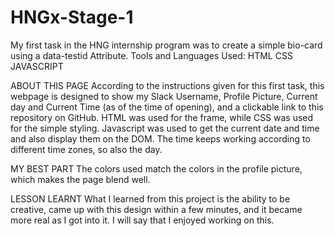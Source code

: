 # HNGx-Stage-1
My first task in the HNG internship program was to create a simple bio-card using a data-testid Attribute.
Tools and Languages Used:
HTML
CSS
JAVASCRIPT


ABOUT THIS PAGE
According to the instructions given for this first task, this webpage is designed to show my Slack Username, Profile Picture, Current day and Current Time (as of the time of opening), and a clickable link to this repository on GitHub.
HTML was used for the frame, while CSS was used for the simple styling. Javascript was used to get the current date and time and also display them on the DOM. The time keeps working according to different time zones, so also the day.

MY BEST PART
The colors used match the colors in the profile picture, which makes the page blend well.

LESSON LEARNT
What I learned from this project is the ability to be creative, came up with this design within a few minutes, and it became more real as I got into it. I will say that I enjoyed working on this.
